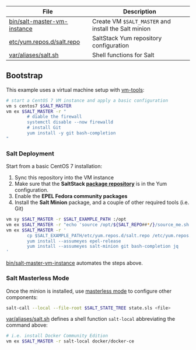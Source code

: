 
File                                    | Description
----------------------------------------|-----------------------------------------
[bin/salt-master-vm-instance][02]       | Create VM `$SALT_MASTER` and install the Salt minion
[etc/yum.repos.d/salt.repo][08]         | SaltStack Yum repository configuration
[var/aliases/salt.sh][09]               | Shell functions for Salt


## Bootstrap 

This example uses a virtual machine setup with [vm-tools][00]:

```bash
# start a CentOS 7 VM instance and apply a basic configuration
vm s centos7 $SALT_MASTER
vm ex $SALT_MASTER -r "
        # diable the firewall
        systemctl disable --now firewalld
        # install Git
        yum install -y git bash-completion
"
```

[00]: https://github.com/vpenso/vm-tools

### Salt Deployment

Start from a basic CentOS 7 installation:

1. Sync this repository into the VM instance 
2. Make sure that the **SaltStack [package repository][repo]** is in the Yum configuration.
3. Enable the **EPEL Fedora community packages**
4. Install the **Salt Minion** package, and a couple of other required tools (i.e. Git)

```bash
vm sy $SALT_MASTER -r $SALT_EXAMPLE_PATH :/opt
vm ex $SALT_MASTER -r "echo 'source /opt/${SALT_REPO##*/}/source_me.sh' >> ~/.bashrc"
vm ex $SALT_MASTER -r '
        cp $SALT_EXAMPLE_PATH/etc/yum.repos.d/salt.repo /etc/yum.repos.d/
        yum install --assumeyes epel-release
        yum install --assumeyes salt-minion git bash-completion jq
'
```

[repo]: https://docs.saltstack.com/en/latest/topics/installation/rhel.html

[bin/salt-master-vm-instance][02] automates the steps above.

### Salt Masterless Mode

Once the minion is installed, use [masterless mode][mm] to configure other components:

[mm]: https://docs.saltstack.com/en/latest/topics/tutorials/quickstart.html

```bash
salt-call --local --file-root $SALT_STATE_TREE state.sls <file>
```

[var/aliases/salt.sh][01] defines a shell function `salt-local` abbreviating the command above:

```bash
# i.e. install Docker Community Edition
vm ex $SALT_MASTER -r salt-local docker/docker-ce
```

[01]: ../var/aliases/salt.sh
[02]: ../bin/salt-master-vm-instance
[08]: etc/yum.repos.d/salt.repo
[09]: var/aliases/salt.sh
